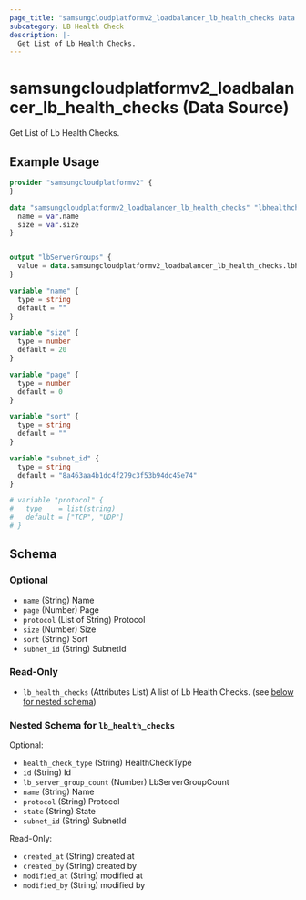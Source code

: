 ```yaml
---
page_title: "samsungcloudplatformv2_loadbalancer_lb_health_checks Data Source - samsungcloudplatformv2"
subcategory: LB Health Check
description: |-
  Get List of Lb Health Checks.
---
```


# samsungcloudplatformv2_loadbalancer_lb_health_checks (Data Source)

Get List of Lb Health Checks.

## Example Usage

```terraform
provider "samsungcloudplatformv2" {
}

data "samsungcloudplatformv2_loadbalancer_lb_health_checks" "lbhealthchecks" {
  name = var.name
  size = var.size
}


output "lbServerGroups" {
  value = data.samsungcloudplatformv2_loadbalancer_lb_health_checks.lbhealthchecks
}

variable "name" {
  type = string
  default = ""
}

variable "size" {
  type = number
  default = 20
}

variable "page" {
  type = number
  default = 0
}

variable "sort" {
  type = string
  default = ""
}

variable "subnet_id" {
  type = string
  default = "8a463aa4b1dc4f279c3f53b94dc45e74"
}

# variable "protocol" {
#   type    = list(string)
#   default = ["TCP", "UDP"]
# }
```

<!-- schema generated by tfplugindocs -->
## Schema

### Optional

- `name` (String) Name
- `page` (Number) Page
- `protocol` (List of String) Protocol
- `size` (Number) Size
- `sort` (String) Sort
- `subnet_id` (String) SubnetId

### Read-Only

- `lb_health_checks` (Attributes List) A list of Lb Health Checks. (see [below for nested schema](#nestedatt--lb_health_checks))

<a id="nestedatt--lb_health_checks"></a>
### Nested Schema for `lb_health_checks`

Optional:

- `health_check_type` (String) HealthCheckType
- `id` (String) Id
- `lb_server_group_count` (Number) LbServerGroupCount
- `name` (String) Name
- `protocol` (String) Protocol
- `state` (String) State
- `subnet_id` (String) SubnetId

Read-Only:

- `created_at` (String) created at
- `created_by` (String) created by
- `modified_at` (String) modified at
- `modified_by` (String) modified by